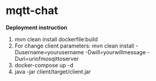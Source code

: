 # mqtt-chat
<b>Deployment instruction</b>
1. mvn clean install dockerfile:build<br>
2. For change client parameters: mvn clean install -Dusername=yourusername -Dwill=yourwillmessage -Duri=uriofmosqittoserver
3. docker-compose up -d
4. java -jar client/target/client.jar
